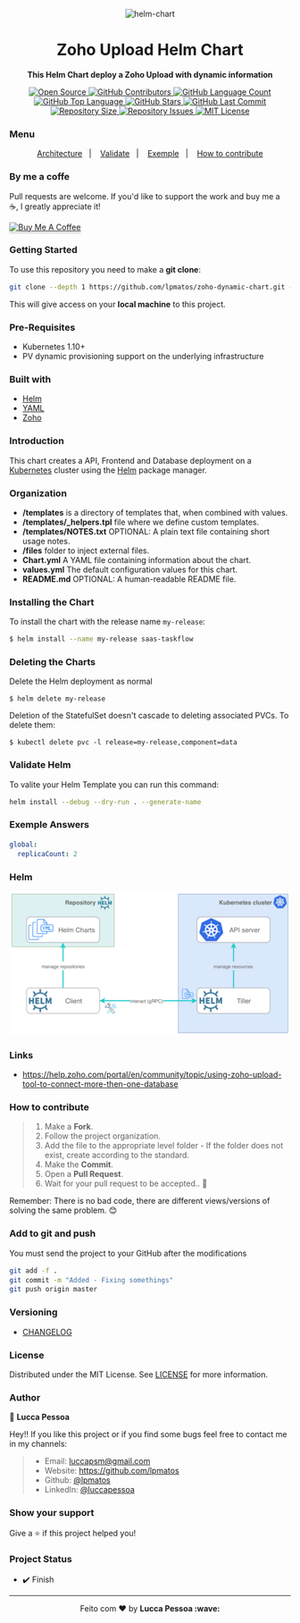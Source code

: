 <p align="center">
  <img alt="helm-chart" src="https://caylent.com/wp-content/uploads/2018/12/Featured-images-helms-tools.png" width="250px" float="center"/>
</p>

<h1 align="center">Zoho Upload Helm Chart</h1>

<p align="center">
  <strong>This Helm Chart deploy a Zoho Upload with dynamic information</strong>
</p>

<p align="center">
  <a href="https://github.com/lpmatos/zoho-dynamic-chart">
    <img alt="Open Source" src="https://badges.frapsoft.com/os/v1/open-source.svg?v=102">
  </a>

  <a href="https://github.com/lpmatos/zoho-dynamic-chart/graphs/contributors">
    <img alt="GitHub Contributors" src="https://img.shields.io/github/contributors/lpmatos/zoho-dynamic-chart">
  </a>

  <a href="https://github.com/lpmatos/zoho-dynamic-chart">
    <img alt="GitHub Language Count" src="https://img.shields.io/github/languages/count/lpmatos/zoho-dynamic-chart">
  </a>

  <a href="https://github.com/lpmatos/zoho-dynamic-chart">
    <img alt="GitHub Top Language" src="https://img.shields.io/github/languages/top/lpmatos/zoho-dynamic-chart">
  </a>

  <a href="https://github.com/lpmatos/zoho-dynamic-chart/stargazers">
    <img alt="GitHub Stars" src="https://img.shields.io/github/stars/lpmatos/zoho-dynamic-chart?style=social">
  </a>

  <a href="https://github.com/lpmatos/zoho-dynamic-chart/commits/master">
    <img alt="GitHub Last Commit" src="https://img.shields.io/github/last-commit/lpmatos/zoho-dynamic-chart">
  </a>

  <a href="https://github.com/lpmatos/zoho-dynamic-chart">
    <img alt="Repository Size" src="https://img.shields.io/github/repo-size/lpmatos/zoho-dynamic-chart">
  </a>

  <a href="https://github.com/lpmatos/zoho-dynamic-chart/issues">
    <img alt="Repository Issues" src="https://img.shields.io/github/issues/lpmatos/zoho-dynamic-chart">
  </a>

  <a href="https://github.com/lpmatos/zoho-dynamic-chart/blob/master/LICENSE">
    <img alt="MIT License" src="https://img.shields.io/github/license/lpmatos/zoho-dynamic-chart">
  </a>
</p>

### Menu

<p align="center">
  <a href="#architecture">Architecture</a>&nbsp;&nbsp;&nbsp;|&nbsp;&nbsp;&nbsp;
  <a href="#validate-helm">Validate</a>&nbsp;&nbsp;&nbsp;|&nbsp;&nbsp;&nbsp;
  <a href="#exemple-answers">Exemple</a>&nbsp;&nbsp;&nbsp;|&nbsp;&nbsp;&nbsp;
  <a href="#how-to-contribute">How to contribute</a>
</p>

### By me a coffe

Pull requests are welcome. If you'd like to support the work and buy me a ☕, I greatly appreciate it!

<a href="https://www.buymeacoffee.com/EatdMck" target="_blank"><img src="https://www.buymeacoffee.com/assets/img/custom_images/orange_img.png" alt="Buy Me A Coffee" style="height: 41px !important;width: 100px !important;box-shadow: 0px 3px 2px 0px rgba(190, 190, 190, 0.5) !important;-webkit-box-shadow: 0px 3px 2px 0px rgba(190, 190, 190, 0.5) !important;" ></a>

### Getting Started

To use this repository you need to make a **git clone**:

```bash
git clone --depth 1 https://github.com/lpmatos/zoho-dynamic-chart.git -b master
```

This will give access on your **local machine** to this project.

### Pre-Requisites

* Kubernetes 1.10+
* PV dynamic provisioning support on the underlying infrastructure

### Built with

- [Helm](https://helm.sh/)
- [YAML](https://yaml.org/)
- [Zoho](https://www.zoho.com/deluge/help/docs/upload-files.html)

### Introduction

This chart creates a API, Frontend and Database deployment on a [Kubernetes](http://kubernetes.io) cluster using the [Helm](https://helm.sh) package manager.

### Organization

* **/templates** is a directory of templates that, when combined with values.
* **/templates/_helpers.tpl** file where we define custom templates.
* **/templates/NOTES.txt** OPTIONAL: A plain text file containing short usage notes.
* **/files** folder to inject external files.
* **Chart.yml** A YAML file containing information about the chart.
* **values.yml** The default configuration values for this chart.
* **README.md** OPTIONAL: A human-readable README file.

### Installing the Chart

To install the chart with the release name `my-release`:

```bash
$ helm install --name my-release saas-taskflow
```

### Deleting the Charts

Delete the Helm deployment as normal

```
$ helm delete my-release
```

Deletion of the StatefulSet doesn't cascade to deleting associated PVCs. To delete them:

```
$ kubectl delete pvc -l release=my-release,component=data
```

### Validate Helm

To valite your Helm Template you can run this command:

```bash
helm install --debug --dry-run . --generate-name
```

### Exemple Answers 

```yaml
global:
  replicaCount: 2
```

### Helm

![Alt text](docs/HELM.png?raw=true "Helm")

### Links

* https://help.zoho.com/portal/en/community/topic/using-zoho-upload-tool-to-connect-more-then-one-database

### How to contribute

>
> 1. Make a **Fork**.
> 2. Follow the project organization.
> 3. Add the file to the appropriate level folder - If the folder does not exist, create according to the standard.
> 4. Make the **Commit**.
> 5. Open a **Pull Request**.
> 6. Wait for your pull request to be accepted.. 🚀
>
Remember: There is no bad code, there are different views/versions of solving the same problem. 😊

### Add to git and push

You must send the project to your GitHub after the modifications

```bash
git add -f .
git commit -m "Added - Fixing somethings"
git push origin master
```

### Versioning

- [CHANGELOG](CHANGELOG.md)

### License

Distributed under the MIT License. See [LICENSE](LICENSE) for more information.

### Author

👤 **Lucca Pessoa**

Hey!! If you like this project or if you find some bugs feel free to contact me in my channels:

> * Email: luccapsm@gmail.com
> * Website: https://github.com/lpmatos
> * Github: [@lpmatos](https://github.com/lpmatos)
> * LinkedIn: [@luccapessoa](https://linkedin.com/in/luccapessoa)

### Show your support

Give a ⭐️ if this project helped you!

### Project Status

* ✔️ Finish

---

<p align="center">Feito com ❤️ by <strong>Lucca Pessoa :wave:</p>
